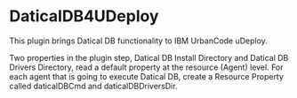 DaticalDB4UDeploy
=================

This plugin brings Datical DB functionality to IBM UrbanCode uDeploy.

Two properties in the plugin step, Datical DB Install Directory and Datical DB Drivers Directory, read a default property at the resource (Agent) level. For each agent that is going to execute Datical DB, create a Resource Property called daticalDBCmd and daticalDBDriversDir.  
